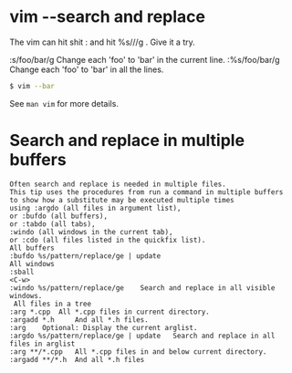 # vim --search and replace

The vim can hit shit : and hit %s///g . Give it a try.

:s/foo/bar/g 	Change each 'foo' to 'bar' in the current line.
:%s/foo/bar/g 	Change each 'foo' to 'bar' in all the lines. 

```bash
$ vim --bar
```

See `man vim` for more details.
#	Search and replace in multiple buffers
	Often search and replace is needed in multiple files. 
	This tip uses the procedures from run a command in multiple buffers 
	to show how a substitute may be executed multiple times 
	using :argdo (all files in argument list), 
	or :bufdo (all buffers), 
	or :tabdo (all tabs), 
	:windo (all windows in the current tab), 
	or :cdo (all files listed in the quickfix list). 
	All buffers
	:bufdo %s/pattern/replace/ge | update
	All windows
	:sball
	<C-w>
	:windo %s/pattern/replace/ge 	Search and replace in all visible windows.
	 All files in a tree
	:arg *.cpp 	All *.cpp files in current directory.
	:argadd *.h 	And all *.h files.
	:arg 	Optional: Display the current arglist.
	:argdo %s/pattern/replace/ge | update 	Search and replace in all files in arglist
	:arg **/*.cpp 	All *.cpp files in and below current directory.
	:argadd **/*.h 	And all *.h files
	

